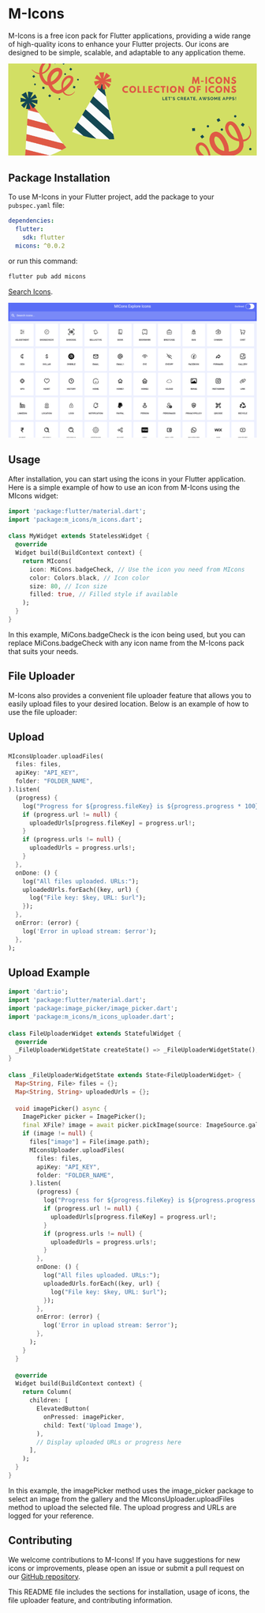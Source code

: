 # M-Icons

M-Icons is a free icon pack for Flutter applications, providing a wide range of high-quality icons to enhance your Flutter projects. Our icons are designed to be simple, scalable, and adaptable to any application theme.

![Flutter Iconly Web](assets/icons.png)

## Package Installation 

To use M-Icons in your Flutter project, add the package to your `pubspec.yaml` file:

```yaml
dependencies:
  flutter:
    sdk: flutter
  micons: ^0.0.2
```

or run this command:

```bash
flutter pub add micons
```

[Search Icons](https://main--micons.netlify.app/).

![Flutter Iconly Web](assets/files.png)

## Usage

After installation, you can start using the icons in your Flutter application. Here is a simple example of how to use an icon from M-Icons using the MIcons widget:

```dart
import 'package:flutter/material.dart';
import 'package:m_icons/m_icons.dart';

class MyWidget extends StatelessWidget {
  @override
  Widget build(BuildContext context) {
    return MIcons(
      icon: MiCons.badgeCheck, // Use the icon you need from MIcons
      color: Colors.black, // Icon color
      size: 80, // Icon size
      filled: true, // Filled style if available
    );
  }
}
```

In this example, MiCons.badgeCheck is the icon being used, but you can replace MiCons.badgeCheck with any icon name from the M-Icons pack that suits your needs.

## File Uploader

M-Icons also provides a convenient file uploader feature that allows you to easily upload files to your desired location. Below is an example of how to use the file uploader:

## Upload

```dart
MIconsUploader.uploadFiles(
  files: files,
  apiKey: "API_KEY",
  folder: "FOLDER_NAME",
).listen(
  (progress) {
    log("Progress for ${progress.fileKey} is ${progress.progress * 100}%");
    if (progress.url != null) {
      uploadedUrls[progress.fileKey] = progress.url!;
    }
    if (progress.urls != null) {
      uploadedUrls = progress.urls!;
    }
  },
  onDone: () {
    log("All files uploaded. URLs:");
    uploadedUrls.forEach((key, url) {
      log("File key: $key, URL: $url");
    });
  },
  onError: (error) {
    log('Error in upload stream: $error');
  },
);
```
## Upload Example

```dart
import 'dart:io';
import 'package:flutter/material.dart';
import 'package:image_picker/image_picker.dart';
import 'package:m_icons/m_icons_uploader.dart';

class FileUploaderWidget extends StatefulWidget {
  @override
  _FileUploaderWidgetState createState() => _FileUploaderWidgetState();
}

class _FileUploaderWidgetState extends State<FileUploaderWidget> {
  Map<String, File> files = {};
  Map<String, String> uploadedUrls = {};

  void imagePicker() async {
    ImagePicker picker = ImagePicker();
    final XFile? image = await picker.pickImage(source: ImageSource.gallery);
    if (image != null) {
      files["image"] = File(image.path);
      MIconsUploader.uploadFiles(
        files: files,
        apiKey: "API_KEY",
        folder: "FOLDER_NAME",
      ).listen(
        (progress) {
          log("Progress for ${progress.fileKey} is ${progress.progress * 100}%");
          if (progress.url != null) {
            uploadedUrls[progress.fileKey] = progress.url!;
          }
          if (progress.urls != null) {
            uploadedUrls = progress.urls!;
          }
        },
        onDone: () {
          log("All files uploaded. URLs:");
          uploadedUrls.forEach((key, url) {
            log("File key: $key, URL: $url");
          });
        },
        onError: (error) {
          log('Error in upload stream: $error');
        },
      );
    }
  }

  @override
  Widget build(BuildContext context) {
    return Column(
      children: [
        ElevatedButton(
          onPressed: imagePicker,
          child: Text('Upload Image'),
        ),
        // Display uploaded URLs or progress here
      ],
    );
  }
}
```
In this example, the imagePicker method uses the image_picker package to select an image from the gallery and the MIconsUploader.uploadFiles method to upload the selected file. The upload progress and URLs are logged for your reference.

## Contributing

We welcome contributions to M-Icons! If you have suggestions for new icons or improvements, please open an issue or submit a pull request on our [GitHub repository](https://github.com/mushthakvp/micons).


This README file includes the sections for installation, usage of icons, the file uploader feature, and contributing information.

